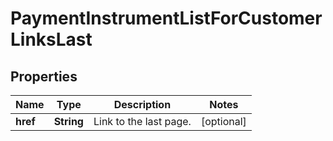 
# PaymentInstrumentListForCustomerLinksLast

## Properties
Name | Type | Description | Notes
------------ | ------------- | ------------- | -------------
**href** | **String** | Link to the last page.  |  [optional]



